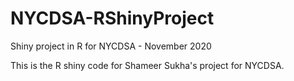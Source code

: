 # NYCDSA-RShinyProject
Shiny project in R for NYCDSA - November 2020

This is the R shiny code for Shameer Sukha's project for NYCDSA.
